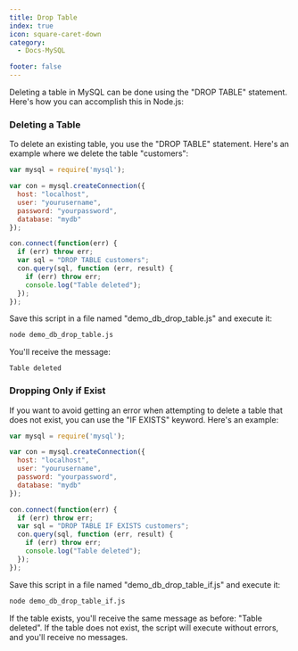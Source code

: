 ```yaml
---
title: Drop Table
index: true
icon: square-caret-down
category:
  - Docs-MySQL

footer: false
---
```


Deleting a table in MySQL can be done using the "DROP TABLE" statement. Here's how you can accomplish this in Node.js:

### Deleting a Table

To delete an existing table, you use the "DROP TABLE" statement. Here's an example where we delete the table "customers":

```javascript
var mysql = require('mysql');

var con = mysql.createConnection({
  host: "localhost",
  user: "yourusername",
  password: "yourpassword",
  database: "mydb"
});

con.connect(function(err) {
  if (err) throw err;
  var sql = "DROP TABLE customers";
  con.query(sql, function (err, result) {
    if (err) throw err;
    console.log("Table deleted");
  });
});
```

Save this script in a file named "demo_db_drop_table.js" and execute it:

```bash
node demo_db_drop_table.js
```

You'll receive the message:

```
Table deleted
```

### Dropping Only if Exist

If you want to avoid getting an error when attempting to delete a table that does not exist, you can use the "IF EXISTS" keyword. Here's an example:

```javascript
var mysql = require('mysql');

var con = mysql.createConnection({
  host: "localhost",
  user: "yourusername",
  password: "yourpassword",
  database: "mydb"
});

con.connect(function(err) {
  if (err) throw err;
  var sql = "DROP TABLE IF EXISTS customers";
  con.query(sql, function (err, result) {
    if (err) throw err;
    console.log("Table deleted");
  });
});
```

Save this script in a file named "demo_db_drop_table_if.js" and execute it:

```bash
node demo_db_drop_table_if.js
```

If the table exists, you'll receive the same message as before: "Table deleted". If the table does not exist, the script will execute without errors, and you'll receive no messages.